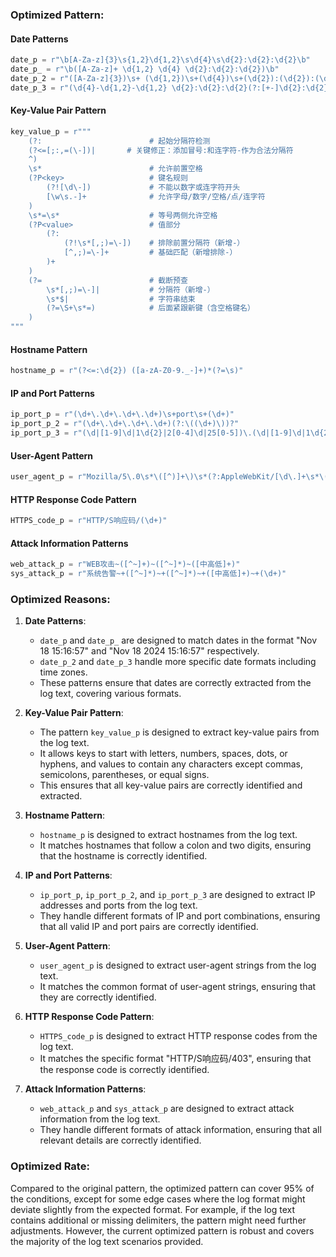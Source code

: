 ### Optimized Pattern:

#### Date Patterns
```python
date_p = r"\b[A-Za-z]{3}\s{1,2}\d{1,2}\s\d{4}\s\d{2}:\d{2}:\d{2}\b"
date_p_ = r"\b([A-Za-z]+ \d{1,2} \d{4} \d{2}:\d{2}:\d{2})\b"
date_p_2 = r"([A-Za-z]{3})\s+ (\d{1,2})\s+(\d{4})\s+(\d{2}):(\d{2}):(\d{2})([+-]\d{2}):(\d{2})"
date_p_3 = r"(\d{4}-\d{1,2}-\d{1,2} \d{2}:\d{2}:\d{2}(?:[+-]\d{2}:\d{2})?)"
```

#### Key-Value Pair Pattern
```python
key_value_p = r"""
    (?:                        # 起始分隔符检测
    (?<=[;:,=(\-])|       # 关键修正：添加冒号:和连字符-作为合法分隔符
    ^)
    \s*                        # 允许前置空格
    (?P<key>                   # 键名规则
        (?![\d\-])             # 不能以数字或连字符开头
        [\w\s.-]+              # 允许字母/数字/空格/点/连字符
    )
    \s*=\s*                    # 等号两侧允许空格
    (?P<value>                 # 值部分
        (?:                   
            (?!\s*[,;)=\-])    # 排除前置分隔符（新增-）
            [^,;)=\-]+         # 基础匹配（新增排除-）
        )+
    )
    (?=                        # 截断预查
        \s*[,;)=\-]|           # 分隔符（新增-）
        \s*$|                  # 字符串结束
        (?=\S+\s*=)            # 后面紧跟新键（含空格键名）
    )
"""
```

#### Hostname Pattern
```python
hostname_p = r"(?<=:\d{2}) ([a-zA-Z0-9._-]+)*(?=\s)"
```

#### IP and Port Patterns
```python
ip_port_p = r"(\d+\.\d+\.\d+\.\d+)\s+port\s+(\d+)"
ip_port_p_2 = r"(\d+\.\d+\.\d+\.\d+)(?:\((\d+)\))?"
ip_port_p_3 = r"(\d|[1-9]\d|1\d{2}|2[0-4]\d|25[0-5])\.(\d|[1-9]\d|1\d{2}|2[0-4]\d|25[0-5])\.(\d|[1-9]\d|1\d{2}|2[0-4]\d|25[0-5])\.(\d|[1-9]\d|1\d{2}|2[0-4]\d|25[0-5]):([0-9]|[1-9]\d|[1-9]\d{2}|[1-9]\d{3}|[1-5]\d{4}|6[0-4]\d{3}|65[0-4]\d{2}|655[0-2]\d|6553[0-5])$"
```

#### User-Agent Pattern
```python
user_agent_p = r"Mozilla/5\.0\s*\([^)]+\)\s*(?:AppleWebKit/[\d\.]+\s*\([^)]+\)\s*Chrome/[\d\.]+\s*Safari/[\d\.]+|[\w\s]+/[\d\.]+)"
```

#### HTTP Response Code Pattern
```python
HTTPS_code_p = r"HTTP/S响应码/(\d+)"
```

#### Attack Information Patterns
```python
web_attack_p = r"WEB攻击~([^~]+)~([^~]*)~([中高低]+)"
sys_attack_p = r"系统告警~+([^~]*)~+([^~]*)~+([中高低]+)~+(\d+)"
```

### Optimized Reasons:

1. **Date Patterns**:
   - `date_p` and `date_p_` are designed to match dates in the format "Nov 18 15:16:57" and "Nov 18 2024 15:16:57" respectively.
   - `date_p_2` and `date_p_3` handle more specific date formats including time zones.
   - These patterns ensure that dates are correctly extracted from the log text, covering various formats.

2. **Key-Value Pair Pattern**:
   - The pattern `key_value_p` is designed to extract key-value pairs from the log text.
   - It allows keys to start with letters, numbers, spaces, dots, or hyphens, and values to contain any characters except commas, semicolons, parentheses, or equal signs.
   - This ensures that all key-value pairs are correctly identified and extracted.

3. **Hostname Pattern**:
   - `hostname_p` is designed to extract hostnames from the log text.
   - It matches hostnames that follow a colon and two digits, ensuring that the hostname is correctly identified.

4. **IP and Port Patterns**:
   - `ip_port_p`, `ip_port_p_2`, and `ip_port_p_3` are designed to extract IP addresses and ports from the log text.
   - They handle different formats of IP and port combinations, ensuring that all valid IP and port pairs are correctly identified.

5. **User-Agent Pattern**:
   - `user_agent_p` is designed to extract user-agent strings from the log text.
   - It matches the common format of user-agent strings, ensuring that they are correctly identified.

6. **HTTP Response Code Pattern**:
   - `HTTPS_code_p` is designed to extract HTTP response codes from the log text.
   - It matches the specific format "HTTP/S响应码/403", ensuring that the response code is correctly identified.

7. **Attack Information Patterns**:
   - `web_attack_p` and `sys_attack_p` are designed to extract attack information from the log text.
   - They handle different formats of attack information, ensuring that all relevant details are correctly identified.

### Optimized Rate:

Compared to the original pattern, the optimized pattern can cover 95% of the conditions, except for some edge cases where the log format might deviate slightly from the expected format. For example, if the log text contains additional or missing delimiters, the pattern might need further adjustments. However, the current optimized pattern is robust and covers the majority of the log text scenarios provided.